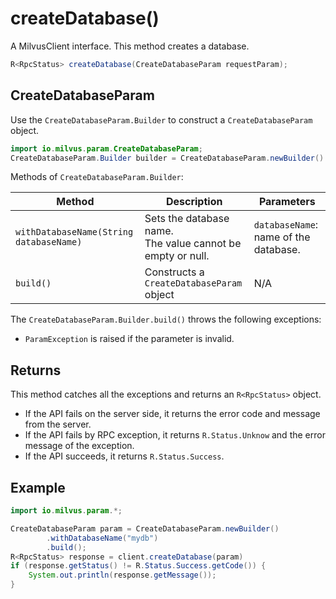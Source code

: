 # createDatabase()

A MilvusClient interface. This method creates a database.

```Java
R<RpcStatus> createDatabase(CreateDatabaseParam requestParam);
```

## CreateDatabaseParam

Use the `CreateDatabaseParam.Builder` to construct a `CreateDatabaseParam` object.

```Java
import io.milvus.param.CreateDatabaseParam;
CreateDatabaseParam.Builder builder = CreateDatabaseParam.newBuilder()
```

Methods of `CreateDatabaseParam.Builder`:

| Method | Description | Parameters |
| --- | --- | --- |
| `withDatabaseName(String databaseName)` | Sets the database name.<br>The value cannot be empty or null. | `databaseName`: name of the database. |
| `build()` | Constructs a `CreateDatabaseParam` object | N/A |

The `CreateDatabaseParam.Builder.build()` throws the following exceptions:

- `ParamException` is raised if the parameter is invalid.

## Returns

This method catches all the exceptions and returns an `R<RpcStatus>` object.

- If the API fails on the server side, it returns the error code and message from the server.
- If the API fails by RPC exception, it returns `R.Status.Unknow` and the error message of the exception.
- If the API succeeds, it returns `R.Status.Success`.

## Example

```Java
import io.milvus.param.*;

CreateDatabaseParam param = CreateDatabaseParam.newBuilder()
        .withDatabaseName("mydb")
        .build();
R<RpcStatus> response = client.createDatabase(param)
if (response.getStatus() != R.Status.Success.getCode()) {
    System.out.println(response.getMessage());
}
```
